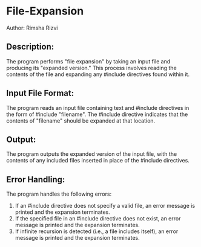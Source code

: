 # File-Expansion
Author: Rimsha Rizvi

## Description:
The program performs "file expansion" by taking an input file and producing its "expanded version." This process involves reading the contents of the file and expanding any #include directives found within it.

## Input File Format:
The program reads an input file containing text and #include directives in the form of #include "filename". The #include directive indicates that the contents of "filename" should be expanded at that location.

## Output:
The program outputs the expanded version of the input file, with the contents of any included files inserted in place of the #include directives.

## Error Handling:
The program handles the following errors:
1. If an #include directive does not specify a valid file, an error message is printed and the expansion terminates.
2. If the specified file in an #include directive does not exist, an error message is printed and the expansion terminates.
3. If infinite recursion is detected (i.e., a file includes itself), an error message is printed and the expansion terminates.
